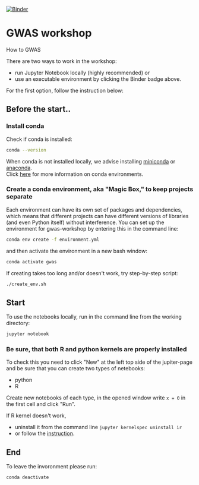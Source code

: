 [![Binder](https://mybinder.org/badge_logo.svg)](https://mybinder.org/v2/gh/picla/GWAS_workshop_CK/master)

# GWAS workshop
How to GWAS

There are two ways to work in the workshop: 
  - run Jupyter Notebook locally (highly recommended) or 
  - use an executable environment by clicking the Binder badge above.

For the first option, follow the instruction below:

## Before the start..

### Install conda

Check if conda is installed:

```bash
conda --version
```

When conda is not installed locally, we advise installing [miniconda](https://docs.conda.io/projects/miniconda/en/latest/) or [anaconda](https://www.anaconda.com/distribution/).  
Click [here](https://docs.conda.io/projects/conda/en/latest/user-guide/tasks/manage-environments.html#sharing-an-environment) for more information on conda environments.


### Create a conda environment, aka "Magic Box," to keep projects separate

Each environment can have its own set of packages and dependencies, which means that different projects can have different versions of libraries (and even Python itself) without interference.
You can set up the environment for gwas-workshop by entering this in the command line:
```bash
conda env create -f environment.yml
```

and then activate the environment in a new bash window:
```bash
conda activate gwas
```

If creating takes too long and/or doesn't work, try step-by-step script:
```bash
./create_env.sh
```


## Start

To use the notebooks locally, run in the command line from the working directory:

```bash
jupyter notebook
```

### Be sure, that both R and python kernels are properly installed

To check this you need to click "New" at the left top side of the jupiter-page and be sure that you can create two types of netebooks: 
  - python
  - R

Create new notebooks of each type, in the opened window write `x = 0` in the first cell and click "Run".

If R kernel doesn't work, 
- uninstall it from the command line `jupyter kernelspec uninstall ir`
- or follow the [instruction](https://github.com/IRkernel/IRkernel).

## End

To leave the invoronment please run:

```
conda deactivate
```